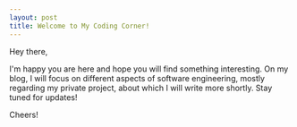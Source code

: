 ```yaml
---
layout: post
title: Welcome to My Coding Corner!
---
```


Hey there,

I'm happy you are here and hope you will find something interesting. On my blog, I will focus on different aspects of software engineering, mostly regarding my private project, about which I will write more shortly. Stay tuned for updates!

Cheers!